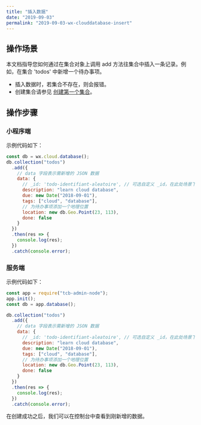 ```yaml
---
title: "插入数据"
date: "2019-09-03"
permalink: "2019-09-03-wx-clouddatabase-insert"
---
```


## 操作场景

本文档指导您如何通过在集合对象上调用 add 方法往集合中插入一条记录。例如，在集合 'todos' 中新增一个待办事项。

- 插入数据时，若集合不存在，则会报错。
- 创建集合请参见 [创建第一个集合](https://cloud.tencent.com/document/product/876/19371)。

## 操作步骤

### 小程序端

示例代码如下：

```javascript
const db = wx.cloud.database();
db.collection("todos")
  .add({
    // data 字段表示需新增的 JSON 数据
    data: {
      // _id: 'todo-identifiant-aleatoire', // 可选自定义 _id，在此处场景下用数据库自动分配的就可以了
      description: "learn cloud database",
      due: new Date("2018-09-01"),
      tags: ["cloud", "database"],
      // 为待办事项添加一个地理位置
      location: new db.Geo.Point(23, 113),
      done: false
    }
  })
  .then(res => {
    console.log(res);
  })
  .catch(console.error);
```

### 服务端

示例代码如下：

```javascript
const app = require("tcb-admin-node");
app.init();
const db = app.database();

db.collection("todos")
  .add({
    // data 字段表示需新增的 JSON 数据
    data: {
      // _id: 'todo-identifiant-aleatoire', // 可选自定义 _id，在此处场景下用数据库自动分配的就可以了
      description: "learn cloud database",
      due: new Date("2018-09-01"),
      tags: ["cloud", "database"],
      // 为待办事项添加一个地理位置
      location: new db.Geo.Point(23, 113),
      done: false
    }
  })
  .then(res => {
    console.log(res);
  })
  .catch(console.error);
```

在创建成功之后，我们可以在控制台中查看到刚新增的数据。
